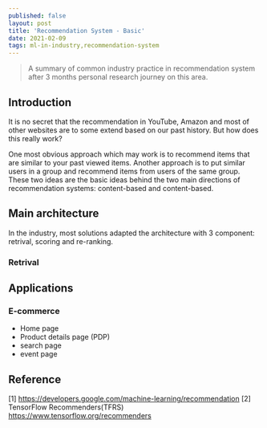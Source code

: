 ```yaml
---
published: false
layout: post
title: 'Recommendation System - Basic'
date: 2021-02-09
tags: ml-in-industry,recommendation-system
---
```


> A summary of common industry practice in recommendation system after 3 months personal research journey on this area.
 


## Introduction

It is no secret that the recommendation in YouTube, Amazon and most of other websites are to some extend based on our past history. But how does this really work?

One most obvious approach which may work is to recommend items that are similar to your past viewed items. Another approach is to put similar users in a group and recommend items from users of the same group. These two ideas are the basic ideas behind the two main directions of recommendation systems: content-based and content-based.


## Main architecture

In the industry, most solutions adapted the architecture with 3 component: retrival, scoring and re-ranking.

### Retrival


## Applications

### E-commerce

- Home page
- Product details page (PDP)
- search page 
- event page

## Reference

[1] https://developers.google.com/machine-learning/recommendation
[2] TensorFlow Recommenders(TFRS) https://www.tensorflow.org/recommenders
